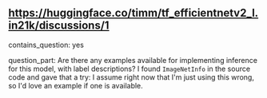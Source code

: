 ## https://huggingface.co/timm/tf_efficientnetv2_l.in21k/discussions/1

contains_question: yes

question_part: Are there any examples available for implementing inference for this model, with label descriptions? I found `ImageNetInfo` in the source code and gave that a try:
I assume right now that I'm just using this wrong, so I'd love an example if one is available. 
